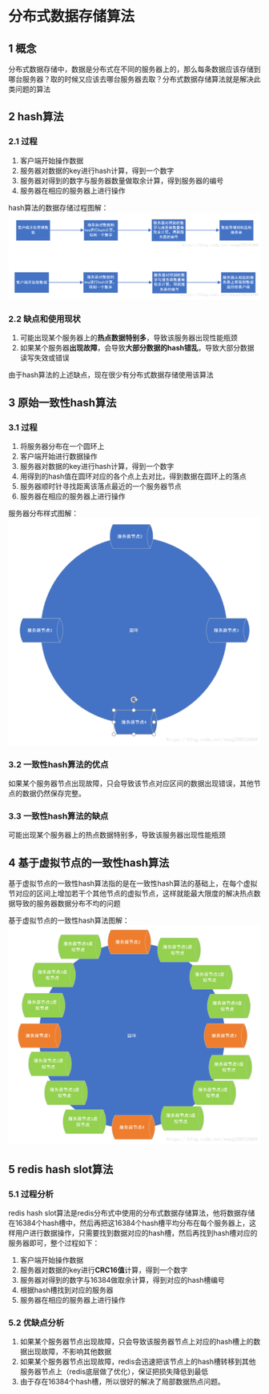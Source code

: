 # 分布式数据存储算法

## 1 概念

分布式数据存储中，数据是分布式在不同的服务器上的，那么每条数据应该存储到哪台服务器？取的时候又应该去哪台服务器去取？分布式数据存储算法就是解决此类问题的算法

## 2 hash算法

### 2.1 过程

1. 客户端开始操作数据
2. 服务器对数据的key进行hash计算，得到一个数字
3. 服务器对得到的数字与服务器数量做取余计算，得到服务器的编号
4. 服务器在相应的服务器上进行操作

hash算法的数据存储过程图解：
![image-20201029150210477](./img/image-20201029150210477.png)

### 2.2 缺点和使用现状

1. 可能出现某个服务器上的**热点数据特别多**，导致该服务器出现性能瓶颈
2. 如果某个服务器**出现故障**，会导致**大部分数据的hash错乱**，导致大部分数据读写失效或错误

由于hash算法的上述缺点，现在很少有分布式数据存储使用该算法

## 3 原始一致性hash算法

### 3.1 过程

1. 将服务器分布在一个圆环上
2. 客户端开始进行数据操作
3. 服务器对数据的key进行hash计算，得到一个数字
4. 用得到的hash值在圆环对应的各个点上去对比，得到数据在圆环上的落点
5. 服务器顺时针寻找距离该落点最近的一个服务器节点
6. 服务器在相应的服务器上进行操作

服务器分布样式图解：
![image-20201029150245321](./img/image-20201029150245321.png)

### 3.2 一致性hash算法的优点

如果某个服务器节点出现故障，只会导致该节点对应区间的数据出现错误，其他节点的数据仍然保存完整。

### 3.3 一致性hash算法的缺点

可能出现某个服务器上的热点数据特别多，导致该服务器出现性能瓶颈

## 4 基于虚拟节点的一致性hash算法

基于虚拟节点的一致性hash算法指的是在一致性hash算法的基础上，在每个虚拟节对应的区间上增加若干个其他节点的虚拟节点，这样就能最大限度的解决热点数据导致的服务器数据分布不均的问题

基于虚拟节点的一致性hash算法图解：
![image-20201029150300602](./img/image-20201029150300602.png)

## 5 redis hash slot算法

### 5.1 过程分析

redis hash slot算法是redis分布式中使用的分布式数据存储算法，他将数据存储在16384个hash槽中，然后再把这16384个hash槽平均分布在每个服务器上，这样用户进行数据操作，只需要找到数据对应的hash槽，然后再找到hash槽对应的服务器即可，整个过程如下：

1. 客户端开始操作数据
2. 服务器对数据的key进行**CRC16值**计算，得到一个数字
3. 服务器对得到的数字与16384做取余计算，得到对应的hash槽编号
4. 根据hash槽找到对应的服务器
5. 服务器在相应的服务器上进行操作

### 5.2 优缺点分析

1. 如果某个服务器节点出现故障，只会导致该服务器节点上对应的hash槽上的数据出现故障，不影响其他数据
2. 如果某个服务器节点出现故障，redis会迅速把该节点上的hash槽转移到其他服务器节点上（redis底层做了优化），保证把损失降低到最低
3. 由于存在16384个hash槽，所以很好的解决了局部数据热点问题。